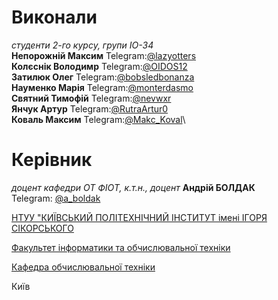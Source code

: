 # Виконали

*студенти 2-го курсу, групи ІО-34*\
**Непорожній Максим** Telegram:[@lazyotters](https://t.me/lazyotters)\
**Колєснік Володимр** Telegram:[@OIDOS12](https://t.me/OIDOS12)\
**Затилюк Олег** Telegram:[@bobsledbonanza](https://t.me/bobsledbonanza)\
**Науменко Марія** Telegram:[@monterdasmo](https://t.me/monterdasmo)\
**Святний Тимофій** Telegram:[@nevwxr](https://t.me/nevwxr)\
**Янчук Артур** Telegram:[@RutraArtur0](https://t.me/RutraArtur0)\
**Коваль Максим** Telegram:[@Makc_Koval](https://t.me/Makc_Koval)\
 

# Керівник

*доцент кафедри ОТ ФІОТ, к.т.н., доцент* **Андрій БОЛДАК**\
Telegram: [@a_boldak](https://t.me/a_boldak) 

[НТУУ "КИЇВСЬКИЙ ПОЛІТЕХНІЧНИЙ ІНСТИТУТ імені ІГОРЯ СІКОРСЬКОГО](https://kpi.ua/)

[Факультет інформатики та обчислювальної техніки](https://fiot.kpi.ua/)

[Кафедра обчислювальної техніки](https://comsys.kpi.ua/)

Київ
